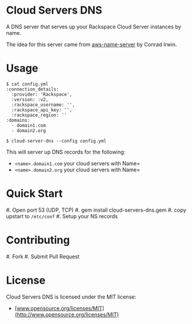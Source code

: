 # Cloud Servers DNS

A DNS server that serves up your Rackspace Cloud Server instances by name.

The idea for this server came from [aws-name-server](https://github.com/ConradIrwin/aws-name-server) by Conrad Irwin.

# Usage

```
$ cat config.yml
:connection_details:
  :provider: 'Rackspace',
  :version: :v2,
  :rackspace_username: '',
  :rackspace_api_key: '',
  :rackspace_region: ''
:domains:
  - domain1.com
  - domain2.org

$ cloud-server-dns --config config.yml

```

This will server up DNS records for the following:
  -  ```<name>.domain1.com``` your cloud servers with Name=<name>
  -  ```<name>.domain2.org``` your cloud servers with Name=<name>

# Quick Start

  #. Open port 53 (UDP, TCP)
  #. gem install cloud-servers-dns.gem
  #. copy upstart to ```/etc/conf```
  #. Setup your NS records

# Contributing

  #. Fork
  #. Submit Pull Request

# License

Cloud Servers DNS is licensed under the MIT license:
  - [www.opensource.org/licenses/MIT](http://www.opensource.org/licenses/MIT)


